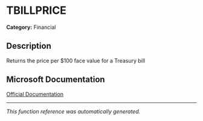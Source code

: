 # TBILLPRICE

**Category:** Financial

## Description
Returns the price per $100 face value for a Treasury bill

## Microsoft Documentation
[Official Documentation](https://support.microsoft.com//en-us/office/tbillprice-function-eacca992-c29d-425a-9eb8-0513fe6035a2)

---
*This function reference was automatically generated.*
